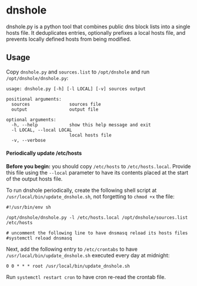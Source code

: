 # dnshole

dnshole.py is a python tool that combines public dns block lists into a single hosts file. It deduplicates entries, optionally prefixes a local hosts file, and prevents locally defined hosts from being modified.

## Usage

Copy `dnshole.py` and `sources.list` to `/opt/dnshole` and run `/opt/dnshole/dnshole.py`:

```
usage: dnshole.py [-h] [-l LOCAL] [-v] sources output

positional arguments:
  sources               sources file
  output                output file

optional arguments:
  -h, --help            show this help message and exit
  -l LOCAL, --local LOCAL
                        local hosts file
  -v, --verbose
```

#### Periodically update /etc/hosts

**Before you begin:** you should copy `/etc/hosts` to `/etc/hosts.local`. Provide this file using the `--local` parameter to have its contents placed at the start of the output hosts file.

To run dnshole periodically, create the following shell script at `/usr/local/bin/update_dnshole.sh`, not forgetting to `chmod +x` the file:

```
#!/usr/bin/env sh

/opt/dnshole/dnshole.py -l /etc/hosts.local /opt/dnshole/sources.list /etc/hosts

# uncomment the following line to have dnsmasq reload its hosts files
#systemctl reload dnsmasq
```

Next, add the following entry to `/etc/crontabs` to have `/usr/local/bin/update_dnshole.sh` executed every day at midnight:

```
0 0 * * * root /usr/local/bin/update_dnshole.sh
```

Run `systemctl restart cron` to have cron re-read the crontab file.